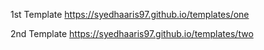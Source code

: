 1st Template
https://syedhaaris97.github.io/templates/one

2nd Template 
https://syedhaaris97.github.io/templates/two
